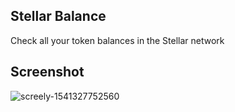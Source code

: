 ## Stellar Balance

Check all your token balances in the Stellar network

## Screenshot

![screely-1541327752560](https://user-images.githubusercontent.com/7567758/47963023-979e0d00-e060-11e8-8e4e-764c6e4e4c38.png)
